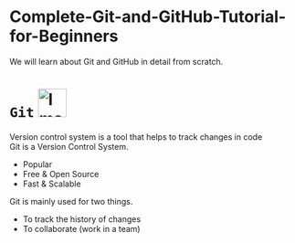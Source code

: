 # Complete-Git-and-GitHub-Tutorial-for-Beginners
We will learn about Git and GitHub in detail from scratch. 

# `Git`  <img src="https://github.com/ZiaUrRehman-bit/Complete-Git-and-GitHub-Tutorial-for-Beginners/assets/77435711/bac25d1f-6152-42dd-97c3-a735c013ff8e" alt="Image" width="50"/>


Version control system is a tool that helps to track changes in code<br>
Git is a Version Control System.
+ Popular
+ Free & Open Source
+ Fast & Scalable
  
Git is mainly used for two things.<br>
+ To track the history of changes
+ To collaborate (work in a team)
